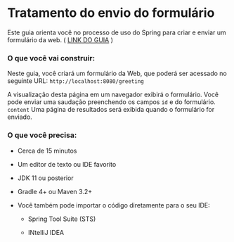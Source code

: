 # Tratamento do envio do formulário

Este guia orienta você no processo de uso do Spring para criar e enviar um formulário da web. ( [LINK DO GUIA](https://spring.io/guides/gs/handling-form-submission/) )

### O que você vai construir:
Neste guia, você criará um formulário da Web, que poderá ser acessado no seguinte URL: ```http://localhost:8080/greeting```  

A visualização desta página em um navegador exibirá o formulário. Você pode enviar uma saudação preenchendo os campos ```id``` e do formulário. ```content``` Uma página de resultados será exibida quando o formulário for enviado.

### O que você precisa:

- Cerca de 15 minutos

- Um editor de texto ou IDE favorito

- JDK 11 ou posterior

- Gradle 4+ ou Maven 3.2+

- Você também pode importar o código diretamente para o seu IDE:

  - Spring Tool Suite (STS)

  - INtelliJ IDEA
